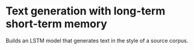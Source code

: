 # Text generation with long-term short-term memory
 Builds an LSTM model that generates text in the style of a source corpus.
